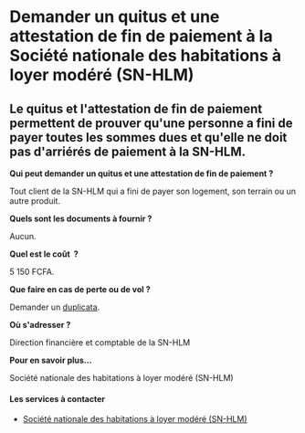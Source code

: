 # Demander un quitus et une attestation de fin de paiement à la Société nationale des habitations à loyer modéré (SN-HLM)

Le quitus et l'attestation de fin de paiement permettent de prouver qu'une personne a fini de payer toutes les sommes dues et qu'elle ne doit pas d'arriérés de paiement à la SN-HLM.
-------------------------------------------------------------------------------------------------------------------------------------------------------------------------------------

**Qui peut demander un quitus et une attestation de fin de paiement ?**

Tout client de la SN-HLM qui a fini de payer son logement, son terrain ou un autre produit.  
  
**Quels sont les documents à fournir ?**  
  
Aucun.  

**Quel est le coût  ?**

5 150 FCFA.  

**Que faire en cas de perte ou de vol ?**

Demander un [duplicata](../../../services/duplicata.md).  

**Où s'adresser ?**

Direction financière et comptable de la SN-HLM  

**Pour en savoir plus...**

Société nationale des habitations à loyer modéré (SN-HLM)

#### Les services à contacter

*   [Société nationale des habitations à loyer modéré (SN-HLM)](../../../services/societe-nationale-des-habitations-a-loyer-modere-sn-hlm.md)